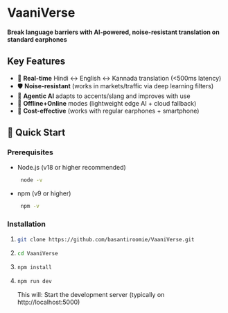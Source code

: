 # VaaniVerse

**Break language barriers with AI-powered, noise-resistant translation on standard earphones**

## Key Features
- 🚀 **Real-time** Hindi ↔ English ↔ Kannada translation (<500ms latency)
- 🛡️ **Noise-resistant** (works in markets/traffic via deep learning filters)
- 🧠 **Agentic AI** adapts to accents/slang and improves with use
- 📴 **Offline+Online** modes (lightweight edge AI + cloud fallback)
- 💸 **Cost-effective** (works with regular earphones + smartphone)

## 🚀 Quick Start

### Prerequisites
- Node.js (v18 or higher recommended)
  ```bash
   node -v
   ```
- npm (v9 or higher) 
  ```bash
   npm -v
   ```

### Installation
1. ```bash
   git clone https://github.com/basantiroomie/VaaniVerse.git
   ```
2. ```bash
   cd VaaniVerse
   ```
3. ```bash
   npm install
   ```
4. ```bash
   npm run dev
   ```
   This will: Start the development server (typically on http://localhost:5000)
